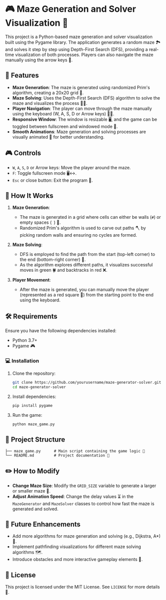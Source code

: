 # 🎮 Maze Generation and Solver Visualization 🧩

This project is a Python-based maze generation and solver visualization built using the Pygame library. The application generates a random maze 🏞️ and solves it step by step using Depth-First Search (DFS), providing a real-time visualization of both processes. Players can also navigate the maze manually using the arrow keys 🎯.

## 🚀 Features

- **Maze Generation**: The maze is generated using randomized Prim's algorithm, creating a 20x20 grid 🧱.
- **Maze Solving**: Uses the Depth-First Search (DFS) algorithm to solve the maze and visualizes the process 🧑‍💻.
- **Player Navigation**: The player can move through the maze manually using the keyboard (W, A, S, D or Arrow keys) 🏃‍♂️.
- **Responsive Window**: The window is resizable 🖥️, and the game can be toggled between fullscreen and windowed mode 🔄.
- **Smooth Animations**: Maze generation and solving processes are visually animated 🎨 for better understanding.

## 🎮 Controls

- `W`, `A`, `S`, `D` or Arrow keys: Move the player around the maze.
- `F`: Toggle fullscreen mode 🖥️↔️.
- `Esc` or close button: Exit the program 🚪.

## 🧠 How It Works

1. **Maze Generation**:
   - The maze is generated in a grid where cells can either be walls (`#`) or empty spaces (` `) 🔲.
   - Randomized Prim's algorithm is used to carve out paths 🪓 by picking random walls and ensuring no cycles are formed.
   
2. **Maze Solving**:
   - DFS is employed to find the path from the start (top-left corner) to the end (bottom-right corner) 🏁.
   - As the algorithm explores different paths, it visualizes successful moves in green 🍀 and backtracks in red ❌.
   
3. **Player Movement**:
   - After the maze is generated, you can manually move the player (represented as a red square 🔴) from the starting point to the end using the keyboard.

## 🛠️ Requirements

Ensure you have the following dependencies installed:

- Python 3.7+
- Pygame 🎮

### 💻 Installation

1. Clone the repository:

   ```bash
   git clone https://github.com/yourusername/maze-generator-solver.git
   cd maze-generator-solver
   ```

2. Install dependencies:

   ```bash
   pip install pygame
   ```

3. Run the game:

   ```bash
   python maze_game.py
   ```

## 📂 Project Structure

```
├── maze_game.py      # Main script containing the game logic 🧠
└── README.md         # Project documentation 📄
```

## ✏️ How to Modify

- **Change Maze Size**: Modify the `GRID_SIZE` variable to generate a larger or smaller maze 📏.
- **Adjust Animation Speed**: Change the delay values ⏳ in the `MazeGenerator` and `MazeSolver` classes to control how fast the maze is generated and solved.

## 🚧 Future Enhancements

- Add more algorithms for maze generation and solving (e.g., Dijkstra, A*) 🤖.
- Implement pathfinding visualizations for different maze solving algorithms 🗺️.
- Introduce obstacles and more interactive gameplay elements 🏹.

## 📜 License

This project is licensed under the MIT License. See `LICENSE` for more details 📝.


